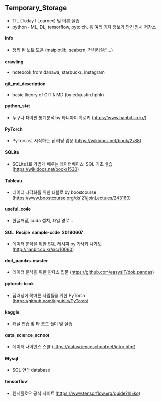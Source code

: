 ## Temporary_Storage
- TIL (Today I Learned)  및 이론 실습
-  python - ML, DL, tensorflow, pytorch, 등 여러 가지 정보가 담긴 임시 저장소

#### info 

- 정리 된 노트 모음 (matplotlib, seaborn, 전처리실습...)   

#### crawling   

- notebook from danawa, starbucks, instagram    

#### git_md_description   

- basic theory of GIT & MD (by edujustin.hphk)    

#### python_stat   

- 누구나 파이썬 통계분석 by 타니아이 히로키 (https://www.hanbit.co.kr/)    

#### PyTorch  

- PyTorch로 시작하는 딥 러닝 입문 (https://wikidocs.net/book/2788)    

  

#### SQLite   

- SQLite3로 가볍게 배우는 데이터베이스: SQL 기초 실습 (https://wikidocs.net/book/1530)   

   

#### Tableau   

- 데이터 시각화를 위한 태블로 by boostcourse (https://www.boostcourse.org/ds121/joinLectures/243160)    

  

#### useful_code   

- 한글깨짐, cuda 설치, 파일 경로...    

  

#### SQL_Recipe_sample-code_20190607   

- 데이터 분석을 위한 SQL 레시피 by 가사키 나가토 (http://hanbit.co.kr/src/10060)    

  

#### doit_pandas-master  

- 데이터 분석을 위한 판다스 입문 (https://github.com/easysIT/doit_pandas)    


  

#### pytorch-book   

- 딥러닝에 목마른 사람들을 위한 PyTorch (https://github.com/bjpublic/PyTorch)   

   

#### kaggle   

- 캐글 연습 및 타 코드 풀이 및 실습  

#### data_science_school   

- 데이터 사이언스 스쿨 (https://datascienceschool.net/intro.html)  

#### Mysql  

- SQL 연습 database  


#### tensorflow  

- 텐서플로우 공식 사이트 (https://www.tensorflow.org/guide?hl=ko)  





